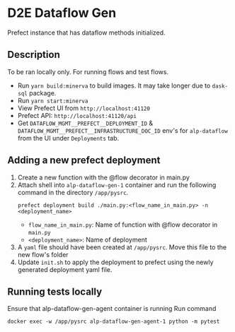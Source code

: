# D2E Dataflow Gen

Prefect instance that has dataflow methods initialized.

## Description

To be ran locally only. For running flows and test flows.

- Run `yarn build:minerva` to build images. It may take longer due to `dask-sql` package.
- Run `yarn start:minerva`
- View Prefect UI from `http://localhost:41120`
- Prefect API: `http://localhost:41120/api`
- Get `DATAFLOW_MGMT__PREFECT__DEPLOYMENT_ID` & `DATAFLOW_MGMT__PREFECT__INFRASTRUCTURE_DOC_ID` env's for `alp-dataflow` from the UI under `Deployments` tab.

## Adding a new prefect deployment
1. Create a new function with the @flow decorator in main.py
2. Attach shell into `alp-dataflow-gen-1` container and run the following command in the directory `/app/pysrc`.
   ```
   prefect deployment build ./main.py:<flow_name_in_main.py> -n <deployment_name>
   ```
   - `flow_name_in_main.py`: Name of function with @flow decorator in `main.py`
   - `<deployment_name>`: Name of deployment
3. A `yaml` file should have been created at `/app/pysrc`. Move this file to the new flow's folder
4. Update `init.sh` to apply the deployment to prefect using the newly generated deployment yaml file.

## Running tests locally
Ensure that alp-dataflow-gen-agent container is running
Run command
```
docker exec -w /app/pysrc alp-dataflow-gen-agent-1 python -m pytest
```